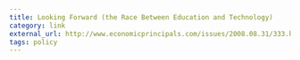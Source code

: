 ```yaml
---
title: Looking Forward (the Race Between Education and Technology)
category: link
external_url: http://www.economicprincipals.com/issues/2008.08.31/333.html
tags: policy
---
```

